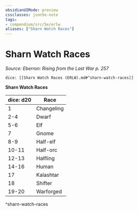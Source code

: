 ```yaml
---
obsidianUIMode: preview
cssclasses: json5e-note
tags:
- compendium/src/5e/erlw
aliases: ["Sharn Watch Races"]
---
```

# Sharn Watch Races
*Source: Eberron: Rising from the Last War p. 257* 

`dice: [[Sharn Watch Races (ERLW).md#^sharn-watch-races]]`

**Sharn Watch Races**

| dice: d20 | Race |
|-----------|------|
| 1 | Changeling |
| 2-4 | Dwarf |
| 5-6 | Elf |
| 7 | Gnome |
| 8-9 | Half-elf |
| 10-11 | Half-orc |
| 12-13 | Halfling |
| 14-16 | Human |
| 17 | Kalashtar |
| 18 | Shifter |
| 19-20 | Warforged |
^sharn-watch-races